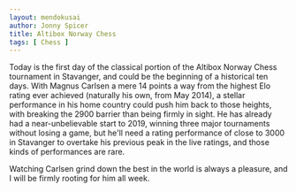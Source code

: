 ```yaml
---
layout: mendokusai
author: Jonny Spicer
title: Altibox Norway Chess
tags: [ Chess ]
---
```

Today is the first day of the classical portion of the Altibox Norway Chess tournament in Stavanger, and could be the beginning of a historical ten days.
With Magnus Carlsen a mere 14 points a way from the highest Elo rating ever achieved (naturally his own, from May 2014), a stellar performance in his home
country could push him back to those heights, with breaking the 2900 barrier than being firmly in sight. He has already had a near-unbelievable start to 2019,
winning three major tournaments without losing a game, but he'll need a rating performance of close to 3000 in Stavanger to overtake his previous peak in the
live ratings, and those kinds of performances are rare.

Watching Carlsen grind down the best in the world is always a pleasure, and I will be firmly rooting for him all week.
